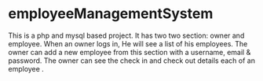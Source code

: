# employeeManagementSystem
This is a php and mysql based project. It has two two section: owner and employee. When an owner logs in, He will see a list of his employees. The owner can add a new employee from this section with a username, email &amp; password. The owner can see the check in and check out details each of an employee .
